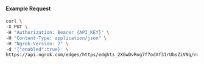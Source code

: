 <!-- Code generated for API Clients. DO NOT EDIT. -->

#### Example Request

```bash
curl \
-X PUT \
-H "Authorization: Bearer {API_KEY}" \
-H "Content-Type: application/json" \
-H "Ngrok-Version: 2" \
-d '{"enabled":true}' \
https://api.ngrok.com/edges/https/edghts_2XGwDvRog7f7odXf31rUbsZiVNq/routes/edghtsrt_2XGwDrxWvRR6xiOL8oQuxGV0wNB/compression
```
